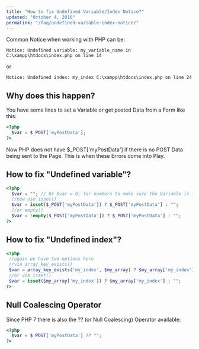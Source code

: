 ```yaml
---
title: "How to fix Undefined Variable/Index Notice?"
updated: "October 4, 2016"
permalink: "/faq/undefined-variable-index-notice/"
---
```


Common Notice when working with PHP can be:

```
Notice: Undefined variable: my_variable_name in C:\xampp\htdocs\index.php on line 14
```

or

```
Notice: Undefined index: my_index C:\xampp\htdocs\index.php on line 24
```

## Why does this happen?

You have some lines to set a Variable or get posted Data from a Form like this:

```php
<?php
  $var = $_POST['myPostData'];
?>
```

Now PHP does not have $_POST['myPostData'] if there is no POST Data being sent to the Page. This is when these Errors come into Play.


## How to fix "Undefined variable"?

```php
<?php
  $var = ""; // Or $var = 0; for numbers to make sure the Variable is initialised
  //now use isset()
  $var = isset($_POST['myPostData']) ? $_POST['myPostData'] : "";
  //or empty()
  $var = !empty($_POST['myPostData']) ? $_POST['myPostData'] : "";
?>
```

## How to fix "Undefined index"?

```php
<?php
 //again we have two options here
 //via array_key_exists()
 $var = array_key_exists('my_index', $my_array) ? $my_array['my_index'] : "";
 //or via isset()
 $var = isset($my_array['my_index']) ? $my_array['my_index'] : "";
?>
```

## Null Coalescing Operator

Since PHP 7 there is also the ?? (or Null Coalescing) Operator available:

```php
<?php
  $var = $_POST['myPostData'] ?? "";
?>
```
